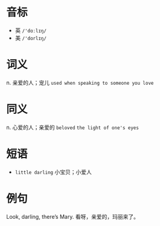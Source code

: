 # 音标

- 英 `/'dɑːlɪŋ/`
- 美 `/'dɑrlɪŋ/`

# 词义

n. 亲爱的人；宠儿
`used when speaking to someone you love`

# 同义

n. 心爱的人；亲爱的
`beloved` `the light of one's eyes`

# 短语

- `little darling` 小宝贝；小爱人

# 例句

Look, darling, there’s Mary.
看呀，亲爱的，玛丽来了。


